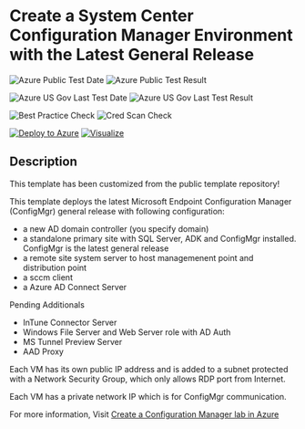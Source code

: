 # Create a System Center Configuration Manager Environment with the Latest General Release

![Azure Public Test Date](https://azurequickstartsservice.blob.core.windows.net/badges/sccm-currentbranch/PublicLastTestDate.svg)
![Azure Public Test Result](https://azurequickstartsservice.blob.core.windows.net/badges/sccm-currentbranch/PublicDeployment.svg)

![Azure US Gov Last Test Date](https://azurequickstartsservice.blob.core.windows.net/badges/sccm-currentbranch/FairfaxLastTestDate.svg)
![Azure US Gov Last Test Result](https://azurequickstartsservice.blob.core.windows.net/badges/sccm-currentbranch/FairfaxDeployment.svg)

![Best Practice Check](https://azurequickstartsservice.blob.core.windows.net/badges/sccm-currentbranch/BestPracticeResult.svg)
![Cred Scan Check](https://azurequickstartsservice.blob.core.windows.net/badges/sccm-currentbranch/CredScanResult.svg)

[![Deploy to Azure](https://raw.githubusercontent.com/StephenJMS/azure-quickstart-templates/master/1-CONTRIBUTION-GUIDE/images/deploytoazure.svg?sanitize=true)](https://portal.azure.com/#create/Microsoft.Template/uri/https%3A%2F%2Fraw.githubusercontent.com%2FStephenJMS%2Fazure-quickstart-templates%2Fmaster%2Fsccm-currentbranch%2F%2Fazuredeploy.json) 
[![Visualize](https://raw.githubusercontent.com/StephenJMS/azure-quickstart-templates/master/1-CONTRIBUTION-GUIDE/images/visualizebutton.svg?sanitize=true)](http://armviz.io/#/?load=https%3A%2F%2Fraw.githubusercontent.com%2FStephenJMS%2Fazure-quickstart-templates%2Fmaster%sccm-currentbranch%2Fazuredeploy.json)

## Description

This template has been customized from the public template repository!

This template deploys the latest Microsoft Endpoint Configuration Manager (ConfigMgr) general release with following configuration: 

* a new AD domain controller (you specify domain)
* a standalone primary site with SQL Server, ADK and ConfigMgr installed. ConfigMgr is the latest general release
* a remote site system server to host managemenent point and distribution point
* a sccm client
* a Azure AD Connect Server

Pending Additionals
* InTune Connector Server
* Windows File Server and Web Server role with AD Auth
* MS Tunnel Preview Server
* AAD Proxy


Each VM has its own public IP address and is added to a subnet protected with a Network Security Group, which only allows RDP port from Internet. 

Each VM has a private network IP which is for ConfigMgr communication. 

For more information, Visit [Create a Configuration Manager lab in Azure](https://docs.microsoft.com/en-us/configmgr/core/get-started/azure-template)
